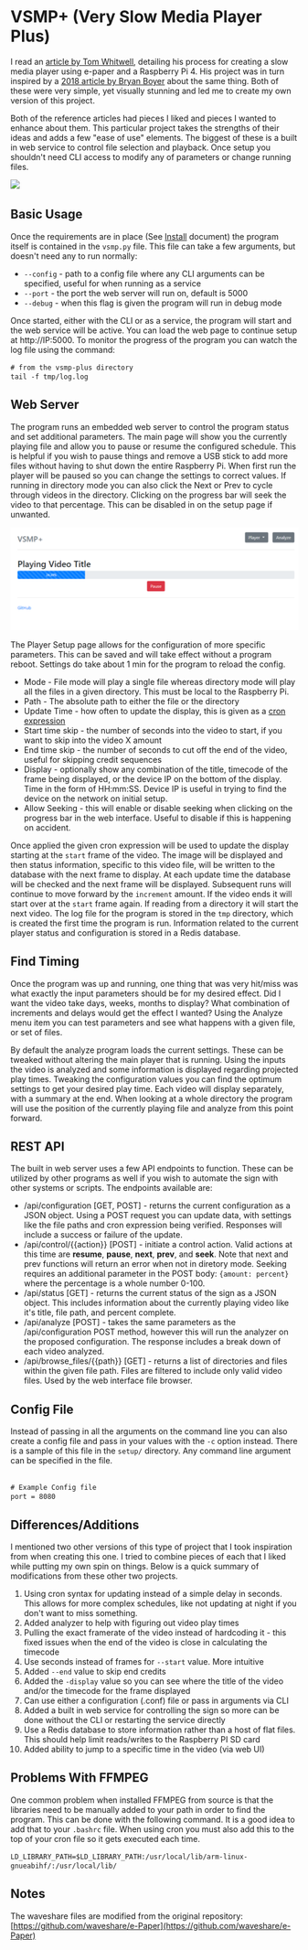 # VSMP+ (Very Slow Media Player Plus)
I read an [article by Tom Whitwell](https://debugger.medium.com/how-to-build-a-very-slow-movie-player-in-2020-c5745052e4e4), detailing his process for creating a slow media player using e-paper and a Raspberry Pi 4. His project was in turn inspired by a [2018 article by Bryan Boyer](https://medium.com/s/story/very-slow-movie-player-499f76c48b62) about the same thing. Both of these were very simple, yet visually stunning and led me to create my own version of this project.

Both of the reference articles had pieces I liked and pieces I wanted to enhance about them. This particular project takes the strengths of their ideas and adds a few "ease of use" elements. The biggest of these is a built in web service to control file selection and playback. Once setup you shouldn't need CLI access to modify any of parameters or change running files. 

![](https://github.com/robweber/vsmp-plus/blob/master/pics/front_with_timecode.jpg)

## Basic Usage
Once the requirements are in place (See [Install](https://github.com/robweber/vsmp-plus/blob/master/INSTALL.md) document) the program itself is contained in the ```vsmp.py``` file. This file can take a few arguments, but doesn't need any to run normally:

* ```--config``` - path to a config file where any CLI arguments can be specified, useful for when running as a service
* ```--port``` - the port the web server will run on, default is 5000
* ```--debug``` - when this flag is given the program will run in debug mode

Once started, either with the CLI or as a service, the program will start and the web service will be active. You can load the web page to continue setup at http://IP:5000. To monitor the progress of the program you can watch the log file using the command:

```
# from the vsmp-plus directory
tail -f tmp/log.log
```

## Web Server

The program runs an embedded web server to control the program status and set additional parameters. The main page will show you the currently playing file and allow you to pause or resume the configured schedule. This is helpful if you wish to pause things and remove a USB stick to add more files without having to shut down the entire Raspberry Pi. When first run the player will be paused so you can change the settings to correct values. If running in directory mode you can also click the Next or Prev to cycle through videos in the directory. Clicking on the progress bar will seek the video to that percentage. This can be disabled in on the setup page if unwanted.

![](https://github.com/robweber/vsmp-plus/blob/master/pics/web_server_player_status.png)

The Player Setup page allows for the configuration of more specific parameters. This can be saved and will take effect without a program reboot. Settings do take about 1 min for the program to reload the config.

* Mode - File mode will play a single file whereas directory mode will play all the files in a given directory. This must be local to the Raspberry Pi.
* Path - The absolute path to either the file or the directory
* Update Time - how often to update the display, this is given as a [cron expression](http://en.wikipedia.org/wiki/Cron)
* Start time skip - the number of seconds into the video to start, if you want to skip into the video X amount
* End time skip - the number of seconds to cut off the end of the video, useful for skipping credit sequences
* Display - optionally show any combination of the title, timecode of the frame being displayed, or the device IP on the bottom of the display. Time in the form of HH:mm:SS. Device IP is useful in trying to find the device on the network on initial setup.
* Allow Seeking - this will enable or disable seeking when clicking on the progress bar in the web interface. Useful to disable if this is happening on accident.

Once applied the given cron expression will be used to update the display starting at the ```start``` frame of the video. The image will be displayed and then status information, specific to this video file, will be written to the database with the next frame to display. At each update time the database will be checked and the next frame will be displayed. Subsequent runs will continue to move forward by the ```increment``` amount. If the video ends it will start over at the ```start``` frame again. If reading from a directory it will start the next video. The log file for the program is stored in the ```tmp``` directory, which is created the first time the program is run. Information related to the current player status and configuration is stored in a Redis database.

## Find Timing
Once the program was up and running, one thing that was very hit/miss was what exactly the input parameters should be for my desired effect. Did I want the video take days, weeks, months to display? What combination of increments and delays would get the effect I wanted? Using the Analyze menu item you can test parameters and see what happens with a given file, or set of files.

By default the analyze program loads the current settings. These can be tweaked without altering the main player that is running. Using the inputs the video is analyzed and some information is displayed regarding projected play times. Tweaking the configuration values you can find the optimum settings to get your desired play time. Each video will display separately, with a summary at the end. When looking at a whole directory the program will use the position of the currently playing file and analyze from this point forward.

## REST API

The built in web server uses a few API endpoints to function. These can be utilized by other programs as well if you wish to automate the sign with other systems or scripts. The endpoints available are:

* /api/configuration [GET, POST] - returns the current configuration as a JSON object. Using a POST request you can update data, with settings like the file paths and cron expression being verified. Responses will include a success or failure of the update.
* /api/control/{{action}} [POST] - initiate a control action. Valid actions at this time are <b>resume</b>, <b>pause</b>, <b>next</b>, <b>prev</b>, and <b>seek</b>. Note that next and prev functions will return an error when not in diretory mode. Seeking requires an additional parameter in the POST body: ```{amount: percent}``` where the percentage is a whole number 0-100.
* /api/status [GET] - returns the current status of the sign as a JSON object. This includes information about the currently playing video like it's title, file path, and percent complete.
* /api/analyze [POST] - takes the same parameters as the /api/configuration POST method, however this will run the analyzer on the proposed configuration. The response includes a break down of each video analyzed.
* /api/browse_files/{{path}} [GET] - returns a list of directories and files within the given file path. Files are filtered to include only valid video files. Used by the web interface file browser.

## Config File

Instead of passing in all the arguments on the command line you can also create a config file and pass in your values with the ```-c``` option instead. There is a sample of this file in the ```setup/``` directory. Any command line argument can be specified in the file.

```

# Example Config file
port = 8080

```

## Differences/Additions

I mentioned two other versions of this type of project that I took inspiration from when creating this one. I tried to combine pieces of each that I liked while putting my own spin on things. Below is a quick summary of modifications from these other two projects.

1. Using cron syntax for updating instead of a simple delay in seconds. This allows for more complex schedules, like not updating at night if you don't want to miss something.
2. Added analyzer to help with figuring out video play times
3. Pulling the exact framerate of the video instead of hardcoding it - this fixed issues when the end of the video is close in calculating the timecode
4. Use seconds instead of frames for ```--start``` value. More intuitive
5. Added ```--end``` value to skip end credits
6. Added the ```-display``` value so you can see where the title of the video and/or the timecode for the frame displayed
7. Can use either a configuration (.conf) file or pass in arguments via CLI
8. Added a built in web service for controlling the sign so more can be done without the CLI or restarting the service directly
9. Use a Redis database to store information rather than a host of flat files. This should help limit reads/writes to the Raspberry PI SD card
10. Added ability to jump to a specific time in the video (via web UI)

## Problems With FFMPEG

One common problem when installed FFMPEG from source is that the libraries need to be manually added to your path in order to find the program. This can be done with the following command. It is a good idea to add that to your ```.bashrc``` file. When using cron you must also add this to the top of your cron file so it gets executed each time.

```
LD_LIBRARY_PATH=$LD_LIBRARY_PATH:/usr/local/lib/arm-linux-gnueabihf/:/usr/local/lib/
```

## Notes

The waveshare files are modified from the original repository: [https://github.com/waveshare/e-Paper](https://github.com/waveshare/e-Paper)
